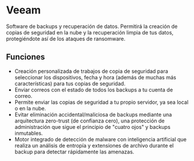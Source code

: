 # Veeam
Software de backups y recuperación de datos.
Permitirá la creación de copias de seguridad en la nube y la recuperación limpia de tus datos, protegiéndote así de los ataques de ransomware.

## Funciones
- Creación personalizada de trabajos de copia de seguridad para seleccionar los dispositivos, fecha y hora (además de muchas más características) para tus copias de seguridad.
- Enviar correos con el estado de todos los backups a tu cuenta de correo.
- Permite enviar las copias de seguridad a tu propio servidor, ya sea local o en la nube.
- Evitar eliminación accidental/maliciosa de backups mediante una arquitectura zero-trust (de confianza cero), una protección de administración que sigue el principio de "cuatro ojos" y backups inmutables.
- Motor integrado de detección de malware con inteligencia artificial que realiza un análisis de entropía y extensiones de archivo durante el backup para detectar rápidamente las amenazas.
